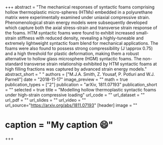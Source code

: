 +++
abstract = "The mechanical responses of syntactic foams comprising hollow thermoplastic micro-spheres (HTMs) embedded in a polyurethane matrix were experimentally examined under uniaxial compressive strain. Phenomenological strain energy models were subsequently developed which capture both the axial stress-strain and transverse strain response of the foams. HTM syntactic foams were found to exhibit increased small-strain stiffness with reduced density, revealing a highly-tuneable and extremely lightweight syntactic foam blend for mechanical applications. The foams were also found to possess strong compressibility (J \approx 0.75) and a high threshold for plastic deformation, making them a robust alternative to hollow glass microsphere (HGM) syntactic foams. The non-standard transverse strain relationship exhibited by HTM syntactic foams at high filling fractions was captured by advanced strain energy models."
abstract_short = " "
authors = ["M.J.A. Smith, Z. Yousaf, P. Potluri and W.J. Parnell"]
date = "2018-11-17"
image_preview = ""
math = true
publication_types = ["2"]
publication = "arXiv, 1811.07193"
publication_short = ""
selected = true
title = "Modelling hollow thermoplastic syntactic foams under high-strain compressive loading"
url_code = ""
url_dataset = ""
url_pdf = ""
url_slides = ""
url_video = ""
url_source="https://arxiv.org/abs/1811.07193"
 [header]
 image = ""
# caption = "My caption :smile:"


+++
